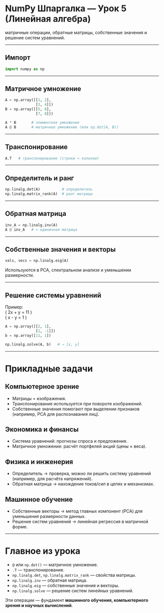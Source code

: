 
# NumPy Шпаргалка — Урок 5 (Линейная алгебра)

матричные операции, обратные матрицы, собственные значения и решение систем уравнений.

---

## Импорт
```python
import numpy as np
```

---

## Матричное умножение

```python
A = np.array([[1, 2],
              [3, 4]])
B = np.array([[5, 6],
              [7, 8]])

A * B       # элементное умножение
A @ B       # матричное умножение (или np.dot(A, B))
```

---

## Транспонирование

```python
A.T   # транспонирование (строки ↔ колонки)
```

---

## Определитель и ранг

```python
np.linalg.det(A)          # определитель
np.linalg.matrix_rank(A)  # ранг матрицы
```

---

## Обратная матрица

```python
inv_A = np.linalg.inv(A)
A @ inv_A   # ≈ единичная матрица
```

---

## Собственные значения и векторы

```python
vals, vecs = np.linalg.eig(A)
```

Используются в PCA, спектральном анализе и уменьшении размерности.

---

## Решение системы уравнений

Пример:  
\( 2x + y = 11 \)  
\( x - y = 1 \)

```python
A = np.array([[2, 1],
              [1, -1]])
b = np.array([11, 1])

np.linalg.solve(A, b)   # → [x, y]
```

---

# Прикладные задачи

## Компьютерное зрение
- Матрицы = изображения.  
- Транспонирование используется при повороте изображений.  
- Собственные значения помогают при выделении признаков (например, PCA для распознавания лиц).  

## Экономика и финансы
- Система уравнений: прогнозы спроса и предложения.  
- Матричное умножение: расчёт портфелей акций (цены × веса).  

## Физика и инженерия
- Определитель → проверка, можно ли решить систему уравнений (например, для расчёта напряжений).  
- Обратная матрица → нахождение токов/сил в цепях и механизмах.  

## Машинное обучение
- Собственные векторы → метод главных компонент (PCA) для уменьшения размерности данных.  
- Решение систем уравнений → линейная регрессия в матричной форме.  

---

# Главное из урока
- `@` или `np.dot()` — матричное умножение.  
- `.T` — транспонирование.  
- `np.linalg.det`, `np.linalg.matrix_rank` — свойства матрицы.  
- `np.linalg.inv` — обратная матрица.  
- `np.linalg.eig` — собственные значения и векторы.  
- `np.linalg.solve` — решение систем линейных уравнений.  

Эти операции — фундамент **машинного обучения, компьютерного зрения и научных вычислений**.
